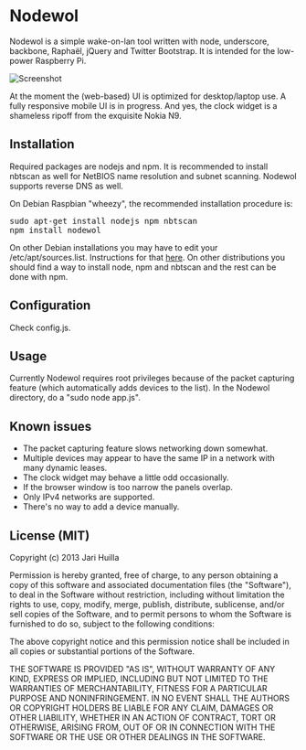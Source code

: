 Nodewol
=======

Nodewol is a simple wake-on-lan tool written with node, underscore, backbone, Raphaël, jQuery and Twitter Bootstrap. It is intended for the low-power Raspberry Pi.

![Screenshot](https://raw.github.com/huijar/nodewol/master/public/img/nodewol_scrot.png)

At the moment the (web-based) UI is optimized for desktop/laptop use. A fully responsive mobile UI is in progress. And yes, the clock widget is a shameless ripoff from the exquisite Nokia N9.

## Installation

Required packages are nodejs and npm. It is recommended to install nbtscan as well for NetBIOS name resolution and subnet scanning. Nodewol supports reverse DNS as well.

On Debian Raspbian "wheezy", the recommended installation procedure is:

<pre>
sudo apt-get install nodejs npm nbtscan
npm install nodewol
</pre>

On other Debian installations you may have to edit your /etc/apt/sources.list. Instructions for that [here](http://ypcs.fi/howto/2012/10/09/nodejs-debian/). On other distributions you should find a way to install node, npm and nbtscan and the rest can be done with npm.

## Configuration

Check config.js.

## Usage

Currently Nodewol requires root privileges because of the packet capturing feature (which automatically adds devices to the list). In the Nodewol directory, do a "sudo node app.js".

## Known issues

* The packet capturing feature slows networking down somewhat.
* Multiple devices may appear to have the same IP in a network with many dynamic leases.
* The clock widget may behave a little odd occasionally.
* If the browser window is too narrow the panels overlap.
* Only IPv4 networks are supported.
* There's no way to add a device manually.

## License (MIT)

Copyright (c) 2013 Jari Huilla

Permission is hereby granted, free of charge, to any person obtaining a copy of this software and associated documentation files (the "Software"), to deal in the Software without restriction, including without limitation the rights to use, copy, modify, merge, publish, distribute, sublicense, and/or sell copies of the Software, and to permit persons to whom the Software is furnished to do so, subject to the following conditions:

The above copyright notice and this permission notice shall be included in all copies or substantial portions of the Software.

THE SOFTWARE IS PROVIDED "AS IS", WITHOUT WARRANTY OF ANY KIND, EXPRESS OR IMPLIED, INCLUDING BUT NOT LIMITED TO THE WARRANTIES OF MERCHANTABILITY, FITNESS FOR A PARTICULAR PURPOSE AND NONINFRINGEMENT. IN NO EVENT SHALL THE AUTHORS OR COPYRIGHT HOLDERS BE LIABLE FOR ANY CLAIM, DAMAGES OR OTHER LIABILITY, WHETHER IN AN ACTION OF CONTRACT, TORT OR OTHERWISE, ARISING FROM, OUT OF OR IN CONNECTION WITH THE SOFTWARE OR THE USE OR OTHER DEALINGS IN THE SOFTWARE.
